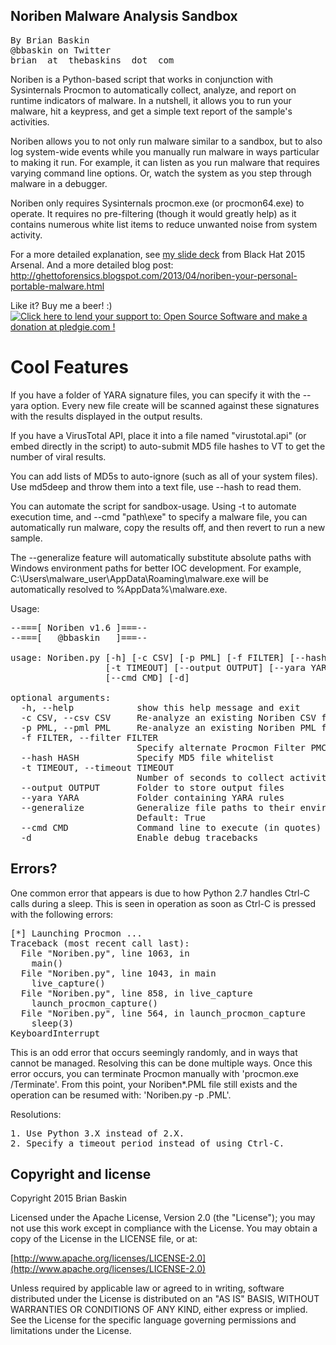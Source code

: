 ## Noriben Malware Analysis Sandbox

<pre>By Brian Baskin
@bbaskin on Twitter
brian _at_ thebaskins _dot_ com</pre>


Noriben is a Python-based script that works in conjunction with Sysinternals Procmon to automatically collect, analyze, and report on runtime indicators of malware. In a nutshell, it allows you to run your malware, hit a keypress, and get a simple text report of the sample's activities.


Noriben allows you to not only run malware similar to a sandbox, but to also log system-wide events while you manually run malware in ways particular to making it run. For example, it can listen as you run malware that requires varying command line options. Or, watch the system as you step through malware in a debugger.


Noriben only requires Sysinternals procmon.exe (or procmon64.exe) to operate. It requires no pre-filtering (though it would greatly help) as it contains numerous white list items to reduce unwanted noise from system activity.

For a more detailed explanation, see <a href="http://www.slideshare.net/bbaskin/bh15-arsenal-noriben">my slide deck</a> from Black Hat 2015 Arsenal. And a more detailed blog post:
http://ghettoforensics.blogspot.com/2013/04/noriben-your-personal-portable-malware.html


Like it? Buy me a beer! :) <a href='https://pledgie.com/campaigns/22876'><img alt='Click here to lend your support to: Open Source Software and make a donation at pledgie.com !' src='https://pledgie.com/campaigns/22876.png?skin_name=chrome' border='0' ></a>


# Cool Features

If you have a folder of YARA signature files, you can specify it with the --yara option. Every new file create will be scanned against these signatures with the results displayed in the output results.

If you have a VirusTotal API, place it into a file named "virustotal.api" (or embed directly in the script) to auto-submit MD5 file hashes to VT to get the number of viral results.  

You can add lists of MD5s to auto-ignore (such as all of your system files). Use md5deep and throw them into a text file, use --hash <file> to read them.

You can automate the script for sandbox-usage. Using -t <seconds> to automate execution time, and --cmd "path\exe" to specify a malware file, you can automatically run malware, copy the results off, and then revert to run a new sample.

The --generalize feature will automatically substitute absolute paths with Windows environment paths for better IOC development. For example, C:\Users\malware_user\AppData\Roaming\malware.exe will be automatically resolved to %AppData%\malware.exe.


Usage:
<pre>
--===[ Noriben v1.6 ]===--
--===[   @bbaskin   ]===--

usage: Noriben.py [-h] [-c CSV] [-p PML] [-f FILTER] [--hash HASH]
                  [-t TIMEOUT] [--output OUTPUT] [--yara YARA] [--generalize]
                  [--cmd CMD] [-d]

optional arguments:
  -h, --help            show this help message and exit
  -c CSV, --csv CSV     Re-analyze an existing Noriben CSV file
  -p PML, --pml PML     Re-analyze an existing Noriben PML file
  -f FILTER, --filter FILTER
                        Specify alternate Procmon Filter PMC
  --hash HASH           Specify MD5 file whitelist
  -t TIMEOUT, --timeout TIMEOUT
                        Number of seconds to collect activity
  --output OUTPUT       Folder to store output files
  --yara YARA           Folder containing YARA rules
  --generalize          Generalize file paths to their environment variables.
                        Default: True
  --cmd CMD             Command line to execute (in quotes)
  -d                    Enable debug tracebacks
</pre>

## Errors?
One common error that appears is due to how Python 2.7 handles Ctrl-C calls during a sleep. This is seen in operation as soon as Ctrl-C is pressed with the following errors:

<pre>
[*] Launching Procmon ...
Traceback (most recent call last):
  File "Noriben.py", line 1063, in <module>
    main()
  File "Noriben.py", line 1043, in main
    live_capture()
  File "Noriben.py", line 858, in live_capture
    launch_procmon_capture()
  File "Noriben.py", line 564, in launch_procmon_capture
    sleep(3)
KeyboardInterrupt
</pre>

This is an odd error that occurs seemingly randomly, and in ways that cannot be managed.
Resolving this can be done multiple ways. Once this error occurs, you can terminate Procmon manually with 'procmon.exe /Terminate'. From this point, your Noriben*.PML file still exists and the operation can be resumed with: 'Noriben.py -p <filename>.PML'. 


Resolutions:
<pre>
1. Use Python 3.X instead of 2.X.
2. Specify a timeout period instead of using Ctrl-C.
</pre>




## Copyright and license

Copyright 2015 Brian Baskin

Licensed under the Apache License, Version 2.0 (the "License");
you may not use this work except in compliance with the License.
You may obtain a copy of the License in the LICENSE file, or at:

  [http://www.apache.org/licenses/LICENSE-2.0](http://www.apache.org/licenses/LICENSE-2.0)

Unless required by applicable law or agreed to in writing, software
distributed under the License is distributed on an "AS IS" BASIS,
WITHOUT WARRANTIES OR CONDITIONS OF ANY KIND, either express or implied.
See the License for the specific language governing permissions and
limitations under the License.
